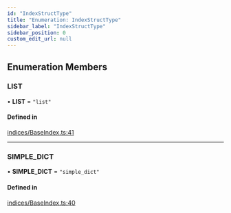 ```yaml
---
id: "IndexStructType"
title: "Enumeration: IndexStructType"
sidebar_label: "IndexStructType"
sidebar_position: 0
custom_edit_url: null
---
```


## Enumeration Members

### LIST

• **LIST** = ``"list"``

#### Defined in

[indices/BaseIndex.ts:41](https://github.com/run-llama/LlamaIndexTS/blob/main/packages/core/src/indices/BaseIndex.ts#L41)

___

### SIMPLE\_DICT

• **SIMPLE\_DICT** = ``"simple_dict"``

#### Defined in

[indices/BaseIndex.ts:40](https://github.com/run-llama/LlamaIndexTS/blob/main/packages/core/src/indices/BaseIndex.ts#L40)
